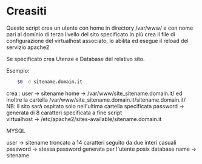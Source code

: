  # Creasiti
   Questo script crea un utente con home in directory /var/www/ e con nome pari al dominio di terzo livello del sito specificato
   In più crea il file di configurazione del virtualhost associato, lo abilita ed esegue il reload del servizio apache2

   Se specificato crea Utenze e Database del relativo sito.

   Esempio:
 ```bash
     $0 -d sitename.domain.it
 ```
   crea :
  user -> sitename
  home -> /var/www/site_sitename.domain.it/ ed inoltre la cartella  /var/www/site_sitename.domain.it/sitename.domain.it/       
                     NB: il sito sarà ospitato solo nell'ultima cartella specificata
  password -> generata di 8 caratteri specificata a fine script  
  virtualhost -> /etc/apache2/sites-available/sitename.domain.it

  MYSQL

  user -> sitename troncato a 14 caratteri seguito da due interi casuali
  password -> stessa password generata per l'utente posix
  database name -> sitename
